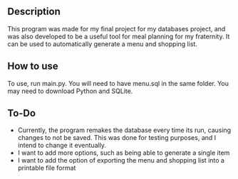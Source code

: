 ## Description
This program was made for my final project for my databases project, and was also developed to be a useful tool for meal planning for my fraternity. It can be used to automatically generate a menu and shopping list.

## How to use
To use, run main.py. You will need to have menu.sql in the same folder. You may need to download Python and SQLite.

## To-Do
- Currently, the program remakes the database every time its run, causing changes to not be saved. This was done for testing purposes, and I intend to change it eventually.
- I want to add more options, such as being able to generate a single item
- I want to add the option of exporting the menu and shopping list into a printable file format
